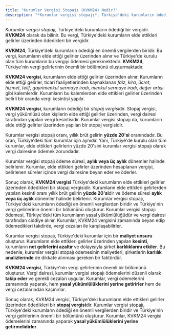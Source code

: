 ```yaml
---
title: "Kurumlar Vergisi Stopajı (KVKM24) Nedir?"
description: "*Kurumlar vergisi stopajı*, Türkiye'deki kurumların ödediği bir vergidir. KVKM24 olarak da bilinir"
---
```


*Kurumlar vergisi stopajı*, Türkiye'deki kurumların ödediği bir vergidir. **KVKM24** olarak da bilinir. Bu vergi, Türkiye'deki kurumların elde ettikleri gelirler üzerinden ödedikleri bir vergidir.

**KVKM24**, Türkiye'deki kurumların ödediği en önemli vergilerden biridir. Bu vergi, kurumların elde ettiği gelirler üzerinden alınır ve Türkiye'de kurulu olan tüm kurumların bu vergiyi ödemesi gerekmektedir. **KVKM24**, Türkiye'nin vergi gelirlerinin önemli bir bölümünü oluşturmaktadır.

**KVKM24 vergisi**, kurumların elde ettiği gelirler üzerinden alınır. Kurumların elde ettiği gelirler, ticari faaliyetlerinden kaynaklanan *faiz*, *kira*, *ücret*, *hizmet*, *telif*, *gayrimenkul sermaye iradı*, *menkul sermaye iradı*, *değer artışı* gibi kalemlerdir. Kurumların bu kalemlerden elde ettikleri gelirler üzerinden belirli bir oranda vergi kesintisi yapılır.

**KVKM24 vergisi**, kurumların ödediği bir *stopaj vergisi*dir. Stopaj vergisi, vergi yükümlüsü olan kişilerin elde ettiği gelirler üzerinden, vergi dairesi tarafından yapılan vergi kesintisidir. Kurumlar vergisi stopajı da, kurumların elde ettiği gelirler üzerinden yapılan bir stopaj vergisidir.

Kurumlar vergisi stopajı oranı, yıllık brüt gelirin **yüzde 20'si** oranındadır. Bu oran, Türkiye'deki tüm kurumlar için aynıdır. Yani, Türkiye'de kurulu olan tüm kurumlar, elde ettikleri gelirlerin yüzde 20'sini kurumlar vergisi stopajı olarak vergi dairesine ödemek zorundadır.

Kurumlar vergisi stopajı ödeme süresi, **aylık veya üç aylık** dönemler halinde belirlenir. Kurumlar, elde ettikleri gelirler üzerinden hesaplanan vergiyi, belirlenen süreler içinde vergi dairesine beyan eder ve öderler.

Sonuç olarak, **KVKM24 vergisi** Türkiye'deki kurumların elde ettikleri gelirler üzerinden ödedikleri bir stopaj vergisidir. Kurumların elde ettikleri gelirlerden yapılan kesinti oranı yıllık brüt gelirin **yüzde 20'si**dir ve ödeme süresi **aylık veya üç aylık** dönemler halinde belirlenir. Kurumlar vergisi stopajı, Türkiye'deki kurumların ödediği en önemli vergilerden biridir ve Türkiye'nin vergi gelirlerinin önemli bir bölümünü oluşturur. Kurumlar vergisi stopajı ödemesi, Türkiye'deki tüm kurumların yasal yükümlülüğüdür ve vergi dairesi tarafından ciddiye alınır. Kurumlar, KVKM24 vergisini zamanında beyan edip ödemedikleri takdirde, vergi cezaları ile karşılaşabilirler.

Kurumlar vergisi stopajı, Türkiye'deki kurumlar için bir **maliyet unsuru** oluşturur. Kurumların elde ettikleri gelirler üzerinden yapılan **kesinti**, kurumların **net gelirlerini azaltır** ve dolayısıyla şirket **karlılıklarını etkiler**. Bu nedenle, kurumlar vergisi stopajı ödemesinin maliyetleri, şirketlerin **karlılık analizlerinde** de dikkate alınması gereken bir faktördür.

**KVKM24 vergisi**, Türkiye'nin vergi gelirlerinin önemli bir bölümünü oluşturur. Vergi dairesi, kurumlar vergisi stopajı ödemelerini düzenli olarak **takip eder** ve gerekli cezaları uygular. Kurumlar, vergi ödemelerini zamanında yaparak, hem **yasal yükümlülüklerini yerine getirirler** hem de vergi cezalarından kaçınırlar.

Sonuç olarak, KVKM24 vergisi, Türkiye'deki kurumların elde ettikleri gelirler üzerinden ödedikleri bir **stopaj vergisi**dir. Kurumlar vergisi stopajı, Türkiye'deki kurumların ödediği en önemli vergilerden biridir ve Türkiye'nin vergi gelirlerinin önemli bir bölümünü oluşturur. Kurumlar, KVKM24 vergisi ödemelerini zamanında yaparak **yasal yükümlülüklerini yerine getirmelidirler**.
